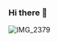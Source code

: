 ### Hi there 👋

<!--
**Shreyank-SH/Shreyank-SH** is a ✨ _special_ ✨ repository because its `README.md` (this file) appears on your GitHub profile.

Here are some ideas to get you started:

- 🔭 I’m currently working on ...
- 🌱 I’m currently learning ...
- 👯 I’m looking to collaborate on ...
- 🤔 I’m looking for help with ...
- 💬 Ask me about ...

- 📫 How to reach me: Gmail - shreyanksh.btech22@rvu.edu.in or linkdin - www.linkedin.com/in/shreyank-srinivasan-harisha
- 😄 Pronouns: He/Him
- ⚡ Fun fact: ...
-->
![IMG_2379](https://github.com/Shreyank-SH/Shreyank-SH/assets/131869365/4dddfd7b-b5d0-4661-9b90-a2991081c967)
